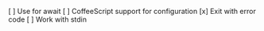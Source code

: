 [ ] Use for await
[ ] CoffeeScript support for configuration
[x] Exit with error code
[ ] Work with stdin
